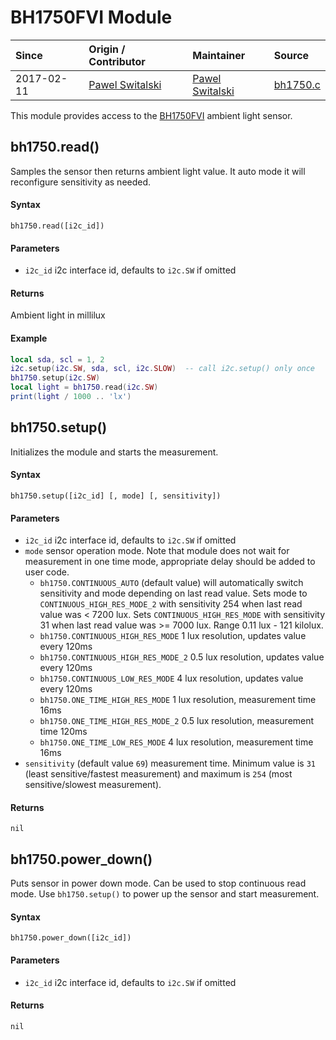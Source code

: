 # BH1750FVI Module
| Since  | Origin / Contributor  | Maintainer  | Source  |
| :----- | :-------------------- | :---------- | :------ |
| 2017-02-11 | [Pawel Switalski](https://github.com/s-pw) | [Pawel Switalski](https://github.com/s-pw) | [bh1750.c](../../../components/modules/bh1750.c)|


This module provides access to the [BH1750FVI](https://www.mouser.com/catalog/specsheets/Rohm_11162017_ROHMS34826-1.pdf) ambient light sensor.


## bh1750.read()
Samples the sensor then returns ambient light value. It auto mode it will reconfigure sensitivity as needed.

#### Syntax
`bh1750.read([i2c_id])`

#### Parameters
- `i2c_id` i2c interface id, defaults to `i2c.SW` if omitted

#### Returns
Ambient light in millilux

#### Example
```lua
local sda, scl = 1, 2
i2c.setup(i2c.SW, sda, scl, i2c.SLOW)  -- call i2c.setup() only once
bh1750.setup(i2c.SW)
local light = bh1750.read(i2c.SW)
print(light / 1000 .. 'lx')
```


## bh1750.setup()

Initializes the module and starts the measurement.

#### Syntax
`bh1750.setup([i2c_id] [, mode] [, sensitivity])`

#### Parameters
- `i2c_id` i2c interface id, defaults to `i2c.SW` if omitted
- `mode` sensor operation mode. Note that module does not wait for measurement in one time mode, appropriate delay should be added to user code.
    * `bh1750.CONTINUOUS_AUTO` (default value) will automatically switch sensitivity and mode depending on last read value. Sets mode to `CONTINUOUS_HIGH_RES_MODE_2` with sensitivity 254 when last read value was < 7200 lux. Sets `CONTINUOUS_HIGH_RES_MODE` with sensitivity 31 when last read value was >= 7000 lux. Range 0.11 lux - 121 kilolux.
    * `bh1750.CONTINUOUS_HIGH_RES_MODE` 1 lux resolution, updates value every 120ms
    * `bh1750.CONTINUOUS_HIGH_RES_MODE_2` 0.5 lux resolution, updates value every 120ms
    * `bh1750.CONTINUOUS_LOW_RES_MODE` 4 lux resolution, updates value every 120ms
    * `bh1750.ONE_TIME_HIGH_RES_MODE` 1 lux resolution, measurement time 16ms
    * `bh1750.ONE_TIME_HIGH_RES_MODE_2` 0.5 lux resolution, measurement time 120ms
    * `bh1750.ONE_TIME_LOW_RES_MODE` 4 lux resolution, measurement time 16ms
- `sensitivity` (default value `69`) measurement time. Minimum value is `31` (least sensitive/fastest measurement) and maximum is `254` (most sensitive/slowest measurement).

#### Returns
`nil`


## bh1750.power_down()

Puts sensor in power down mode. Can be used to stop continuous read mode. Use `bh1750.setup()` to power up the sensor and start measurement.

#### Syntax
`bh1750.power_down([i2c_id])`

#### Parameters
- `i2c_id` i2c interface id, defaults to `i2c.SW` if omitted

#### Returns
`nil`